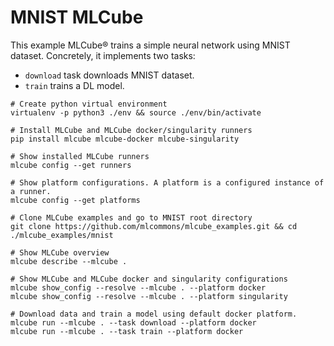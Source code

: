 # MNIST MLCube

This example MLCube&reg; trains a simple neural network using MNIST dataset. Concretely, it implements two tasks:

- `download` task downloads MNIST dataset.
- `train` trains a DL model.

```shell
# Create python virtual environment
virtualenv -p python3 ./env && source ./env/bin/activate

# Install MLCube and MLCube docker/singularity runners
pip install mlcube mlcube-docker mlcube-singularity

# Show installed MLCube runners
mlcube config --get runners

# Show platform configurations. A platform is a configured instance of a runner.
mlcube config --get platforms

# Clone MLCube examples and go to MNIST root directory
git clone https://github.com/mlcommons/mlcube_examples.git && cd ./mlcube_examples/mnist

# Show MLCube overview
mlcube describe --mlcube .

# Show MLCube and MLCube docker and singularity configurations
mlcube show_config --resolve --mlcube . --platform docker
mlcube show_config --resolve --mlcube . --platform singularity

# Download data and train a model using default docker platform.
mlcube run --mlcube . --task download --platform docker
mlcube run --mlcube . --task train --platform docker
```
